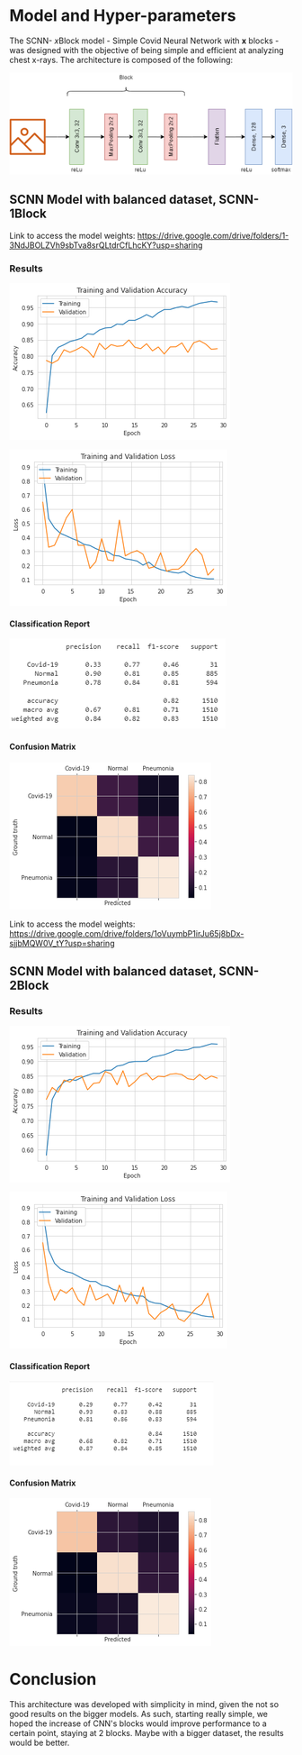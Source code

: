 # Model and Hyper-parameters

The SCNN- *x*Block model - Simple Covid Neural Network with __x__ blocks - was designed with the objective of being simple and efficient at analyzing chest x-rays. 
The architecture is composed of the following:

![SCNN Architecture](SCNN.png "SCNN Architecture")

## SCNN Model with balanced dataset, SCNN-1Block
    
Link to access the model weights: https://drive.google.com/drive/folders/1-3NdJBOLZVh9sbTva8srQLtdrCfLhcKY?usp=sharing

### Results

![Accuracy during Training](acc.png "Accuracy during Training")

![Loss during Training](loss.png "Loss during Training")


#### Classification Report
![Classification Report](cr.png "Classification Report") 
    

#### Confusion Matrix
![Confusion Matrix](cm.png "Confusion Matrix")



Link to access the model weights: https://drive.google.com/drive/folders/1oVuymbP1irJu65j8bDx-sjjbMQW0V_tY?usp=sharing

## SCNN Model with balanced dataset, SCNN-2Block


### Results

![Accuracy during Training](acc2.png "Accuracy during Training")

![Loss during Training](loss2.png "Loss during Training")

#### Classification Report
![Classification Report](cr2.png "Classification Report")

#### Confusion Matrix
![Confusion Matrix](cm2.png "Confusion Matrix")





# Conclusion

This architecture was developed with simplicity in mind, given the not so good results on the bigger models. As such, starting really simple, we hoped the increase of CNN's blocks would improve performance to a certain point, staying at 2 blocks.
Maybe with a bigger dataset, the results would be better.


